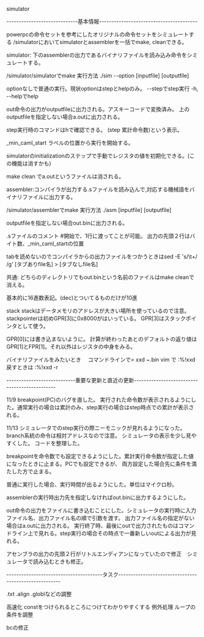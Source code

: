 simulator

-----------------------------基本情報----------------------------------------

powerpcの命令セットを参考にしたオリジナルの命令セットをシミュレートする
/simulatorにおいてsimulatorとassemblerを一括でmake, cleanできる。


simulator: 下のassemblerの出力であるバイナリファイルを読み込み命令をシミュレートする。

/simulator/simulatorでmake 
実行方法 ./sim --option [inputfile] [outputfile]

optionなしで普通の実行。現状optionはstepとhelpのみ。
--stepでstep実行
-h, --helpでhelp

out命令の出力がoutputfileに出力される。アスキーコードで変換済み。
上のoutputfileを指定しない場合a.outに出力される。

step実行時のコマンドはhで確認できる。
(step 累計命令数)という表示。

_min_caml_start ラベルの位置から実行を開始する。

simulatorのinitializationのステップで手動でレジスタの値を初期化できる。(この機能は消すかも)

make clean でa.outというファイルは消される。



assembler:コンパイラが出力する.sファイルを読み込んで,対応する機械語をバイナリファイルに出力する。

/simulator/assemblerでmake
実行方法 ./asm [inputfile] [outputfile]

outputfileを指定しない場合out.binに出力される。

.sファイルのコメント #開始で、1行に渡ってことが可能。
出力の先頭２行はバイト数、_min_caml_startの位置


tabを読めないのでコンパイラからの出力ファイルをつかうときはsed -E 's/\t+/ /g' [タブありfile名] > [タブなしfile名]



共通:
どちらのディレクトリでもout.binという名前のファイルはmake cleanで消える。

基本的に16進数表記。(dec)とついてるものだけが10進

stack
	stackはデータメモリのアドレスが大きい場所を使っているので注意。
	stackpointerは初めGPR[3]に0x8000がはいっている。
	GPR[3]はスタックポインタとして使う。

GPR[0]には書き込まないように。
計算が終わったあとのデフォルトの返り値はGPR[1]とFPR[1]。それ以外はレジスタの中身をみる。

バイナリファイルをみたいとき　
	コマンドラインで> xxd ~.bin
	vim で :%!xxd  戻すときは :%!xxd -r

----------------------------重要な更新と直近の更新----------------------------------------------

11/9
breakpoint(PC)のバグを直した。
実行された命令数が表示されるようにした。通常実行の場合は累計のみ、step実行の場合はstep時点での累計が表示される。

11/13
シミュレータでのstep実行の際ニーモニックが見れるようになった。branch系統の命令は相対アドレスなので注意。
シミュレータの表示を少し見やすくした。
コードを整理した。

breakpointを命令数でも設定できるようにした。累計実行命令数が指定した値になったときに止まる。PCでも設定できるが、
両方設定した場合先に条件を満たした方で止まる。

普通に実行した場合、実行時間が出るようにした。単位はマイクロ秒。

assemblerの実行時出力先を指定しなければout.binに出力するようにした。

out命令の出力をファイルに書き込むことにした。シミュレータの実行時に入力ファイル名、出力ファイル名の順で引数を渡す。
出力ファイル名の指定がない場合はa.outに出力される。
実行終了時、最後にoutで出力されたものはコマンドライン上で見れる。step実行の場合その時点で一番新しいoutによる出力が見れる。

アセンブラの出力の先頭２行がリトルエンディアンになっていたので修正　シミュレータで読み込むときも修正。

---------------------------------------タスク------------------------------------------------------

.txt .align .globlなどの調整

高速化
	constをつけられるところにつけてわかりやすくする
	例外処理
	ループの条件を調整

bcの修正

